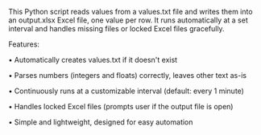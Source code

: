 This Python script reads values from a values.txt file and writes them into an output.xlsx Excel file, one value per row.
It runs automatically at a set interval and handles missing files or locked Excel files gracefully.

Features:

• Automatically creates values.txt if it doesn't exist

• Parses numbers (integers and floats) correctly, leaves other text as-is

• Continuously runs at a customizable interval (default: every 1 minute)

• Handles locked Excel files (prompts user if the output file is open)

• Simple and lightweight, designed for easy automation
